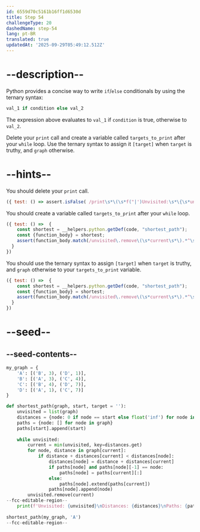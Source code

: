 ```yaml
---
id: 6559d70c5161b16ff1d6530d
title: Step 54
challengeType: 20
dashedName: step-54
lang: pt-BR
translated: true
updatedAt: '2025-09-29T05:49:12.512Z'
---
```


# --description--

Python provides a concise way to write `if`/`else` conditionals by using the ternary syntax:

```py
val_1 if condition else val_2
```

The expression above evaluates to `val_1` if `condition` is true, otherwise to `val_2`.

Delete your `print` call and create a variable called `targets_to_print` after your `while` loop. Use the ternary syntax to assign it `[target]` when `target` is truthy, and `graph` otherwise.


# --hints--

You should delete your `print` call.

```js
({ test: () => assert.isFalse( /print\s*\(\s*f("|')Unvisited:\s*\{\s*unvisited\s*\}\\nDistances:\s\{\s*distances\s*\}\\nPaths:\s\{\s*paths\s*\}\1\s*\)/.test(code)) })
```

You should create a variable called `targets_to_print` after your `while` loop.

```js
({ test: () =>  {
    const shortest = __helpers.python.getDef(code, "shortest_path");
    const {function_body} = shortest;    
    assert(function_body.match(/unvisited\.remove\(\s*current\s*\).*^\s{4}targets_to_print\s*=/ms));
  }
})
```

You should use the ternary syntax to assign `[target]` when `target` is truthy, and `graph` otherwise to your `targets_to_print` variable.

```js
({ test: () =>  {
    const shortest = __helpers.python.getDef(code, "shortest_path");
    const {function_body} = shortest;    
    assert(function_body.match(/unvisited\.remove\(\s*current\s*\).*^\s{4}targets_to_print\s*=\s*\[\s*target\s*\]\s+if\s+target\s+else\s+graph/ms));
  }
})
```

# --seed--

## --seed-contents--

```py
my_graph = {
    'A': [('B', 3), ('D', 1)],
    'B': [('A', 3), ('C', 4)],
    'C': [('B', 4), ('D', 7)],
    'D': [('A', 1), ('C', 7)]
}

def shortest_path(graph, start, target = ''):
    unvisited = list(graph)
    distances = {node: 0 if node == start else float('inf') for node in graph}
    paths = {node: [] for node in graph}
    paths[start].append(start)
    
    while unvisited:
        current = min(unvisited, key=distances.get)
        for node, distance in graph[current]:
            if distance + distances[current] < distances[node]:
                distances[node] = distance + distances[current]
                if paths[node] and paths[node][-1] == node:
                    paths[node] = paths[current][:]
                else:
                    paths[node].extend(paths[current])
                paths[node].append(node)
        unvisited.remove(current)
--fcc-editable-region--    
    print(f'Unvisited: {unvisited}\nDistances: {distances}\nPaths: {paths}')
    
shortest_path(my_graph, 'A')
--fcc-editable-region--
```
